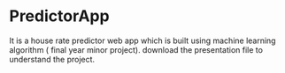 # PredictorApp
It is a house rate predictor web app which is built using machine learning algorithm ( final year minor project).
download the presentation file to understand the project.
